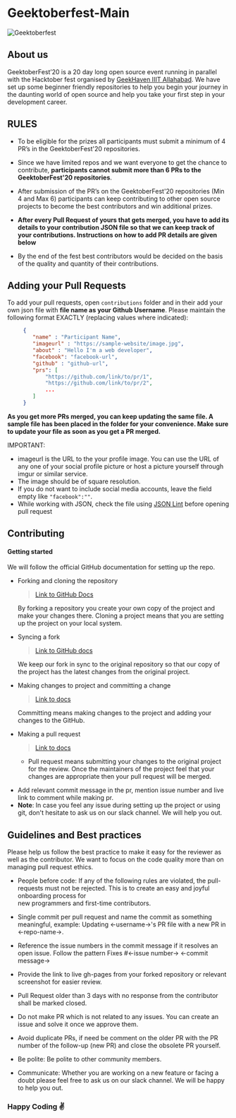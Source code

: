 # Geektoberfest-Main

![Geektoberfest](https://i.imgur.com/iKygvxX.jpg)

## About us

GeektoberFest’20 is a 20 day long open source event running in parallel with the Hacktober fest organised by [GeekHaven IIIT Allahabad](https://geekhaven.iiita.ac.in). We have set up some beginner friendly repositories to help you begin your journey in the daunting world of open source and help you take your first step in your development career. 


## RULES
- To be eligible for the prizes all participants must submit a minimum of 4 PR’s in the GeektoberFest'20 repositories.

- Since we have limited repos and we want everyone to get the chance to contribute, **participants cannot submit more than 6 PRs to the GeektoberFest'20 repositories**.

- After submission of the PR’s on the GeektoberFest'20 repositories (Min 4 and Max 6) participants can keep contributing to other open source projects to become the best contributors and win additional prizes.

- **After every Pull Request of yours that gets merged, you have to add its details to your contribution JSON file so that we can keep track of your contributions. Instructions on how to add PR details are given below**

- By the end of the fest best contributors would be decided on the basis of the quality and quantity of their contributions.

## Adding your Pull Requests

To add your pull requests, open `contributions` folder and in their add your own json file with **file name as your Github Username**. Please maintain the following format EXACTLY (replacing values where indicated):
```json
     {
        "name" : "Participant Name",
        "imageurl" : "https://sample-website/image.jpg",
        "about" : "Hello I'm a web developer",
        "facebook": "facebook-url",
        "github" : "github-url",
        "prs": [
            "https://github.com/link/to/pr/1",
            "https://github.com/link/to/pr/2",
            ...
        ]
     }
```
**As you get more PRs merged, you can keep updating the same file. A sample file has been placed in the folder for your convenience. Make sure to update your file as soon as you get a PR merged.**

IMPORTANT:
- imageurl is the URL to the your profile image. You can use the URL of any one of your social profile picture or host a picture yourself through imgur or similar service.
- The image should be of square resolution.
- If you do not want to include social media accounts, leave the field empty like `"facebook":""`.
- While working with JSON, check the file using [JSON Lint](https://jsonlint.com/) before opening pull request

## Contributing

#### Getting started

We will follow the official GitHub documentation for setting up the repo.

- Forking and cloning the repository

  > [Link to GitHub Docs](https://help.github.com/articles/fork-a-repo/#step-2-create-a-local-clone-of-your-fork)

  By forking a repository you create your own copy of the project and make your changes there. Cloning a project means that you are setting up the project on your local system.

- Syncing a fork

  > [Link to GitHub docs](https://help.github.com/articles/syncing-a-fork/)

  We keep our fork in sync to the original repository so that our copy of the project has the latest changes from the original project.

- Making changes to project and committing a change

  > [Link to docs](https://dont-be-afraid-to-commit.readthedocs.io/en/latest/git/commandlinegit.html#commit-your-changes)

  Committing means making changes to the project and adding your changes to the GitHub.

- Making a pull request

  > [Link to docs](https://help.github.com/articles/about-pull-requests/)

  - Pull request means submitting your changes to the original project for the review. Once the maintainers of the project feel that your changes are appropriate then your pull request will be merged.

* Add relevant commit message in the pr, mention issue number and live link to comment while making pr.
* **Note**: In case you feel any issue during setting up the project or using git, don't hesitate to ask us on our slack channel. We will help you out.

## Guidelines and Best practices

Please help us follow the best practice to make it easy for the reviewer as well as the contributor. We want to focus on the code quality more than on managing pull request ethics.

 - People before code: If any of the following rules are violated, the pull-requests must not be rejected. This is to create an easy and joyful onboarding process for      
   new programmers and first-time contributors.

 - Single commit per pull request and name the commit as something meaningful, example: Updating <-username->'s PR file with a new PR in <-repo-name->.

 - Reference the issue numbers in the commit message if it resolves an open issue. Follow the pattern Fixes #<-issue number-> <-commit message->

 - Provide the link to live gh-pages from your forked repository or relevant screenshot for easier review.

 - Pull Request older than 3 days with no response from the contributor shall be marked closed.

 - Do not make PR which is not related to any issues. You can create an issue and solve it once we approve them.

 - Avoid duplicate PRs, if need be comment on the older PR with the PR number of the follow-up (new PR) and close the obsolete PR yourself.

 - Be polite: Be polite to other community members.

 - Communicate: Whether you are working on a new feature or facing a doubt please feel free to ask us on our slack channel. We will be happy to help you out.

### Happy Coding :v:
